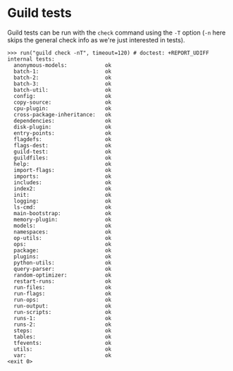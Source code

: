 # Guild tests

Guild tests can be run with the `check` command using the `-T` option
(`-n` here skips the general check info as we're just interested in
tests).

    >>> run("guild check -nT", timeout=120) # doctest: +REPORT_UDIFF
    internal tests:
      anonymous-models:            ok
      batch-1:                     ok
      batch-2:                     ok
      batch-3:                     ok
      batch-util:                  ok
      config:                      ok
      copy-source:                 ok
      cpu-plugin:                  ok
      cross-package-inheritance:   ok
      dependencies:                ok
      disk-plugin:                 ok
      entry-points:                ok
      flagdefs:                    ok
      flags-dest:                  ok
      guild-test:                  ok
      guildfiles:                  ok
      help:                        ok
      import-flags:                ok
      imports:                     ok
      includes:                    ok
      index2:                      ok
      init:                        ok
      logging:                     ok
      ls-cmd:                      ok
      main-bootstrap:              ok
      memory-plugin:               ok
      models:                      ok
      namespaces:                  ok
      op-utils:                    ok
      ops:                         ok
      package:                     ok
      plugins:                     ok
      python-utils:                ok
      query-parser:                ok
      random-optimizer:            ok
      restart-runs:                ok
      run-files:                   ok
      run-flags:                   ok
      run-ops:                     ok
      run-output:                  ok
      run-scripts:                 ok
      runs-1:                      ok
      runs-2:                      ok
      steps:                       ok
      tables:                      ok
      tfevents:                    ok
      utils:                       ok
      var:                         ok
    <exit 0>
